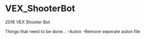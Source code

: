 # VEX_ShooterBot
2016 VEX Shooter Bot

Things that need to be done...
-Auton
-Remove seperate auton file
